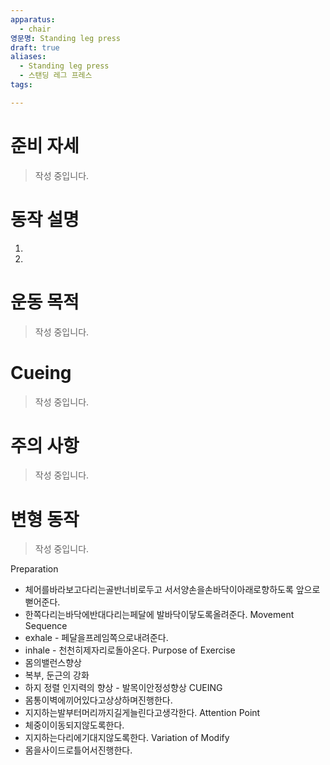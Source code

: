 ```yaml
---
apparatus:
  - chair
영문명: Standing leg press
draft: true
aliases:
  - Standing leg press
  - 스탠딩 레그 프레스
tags:

---
```


# 준비 자세

> 작성 중입니다.

# 동작 설명

1.
2.

# 운동 목적

> 작성 중입니다.

# Cueing

> 작성 중입니다.

# 주의 사항

> 작성 중입니다.

# 변형 동작

> 작성 중입니다.


Preparation

- 체어를바라보고다리는골반너비로두고 서서양손을손바닥이아래로향하도록 앞으로뻗어준다.
- 한쪽다리는바닥에반대다리는페달에 발바닥이닿도록올려준다.
  Movement Sequence
- exhale - 페달을프레임쪽으로내려준다.
- inhale - 천천히제자리로돌아온다.
  Purpose of Exercise
- 몸의밸런스향상
- 복부, 둔근의 강화
- 하지 정렬 인지력의 향상 - 발목이안정성향상 CUEING
- 몸통이벽에끼어있다고상상하며진행한다.
- 지지하는발부터머리까지길게늘린다고생각한다.
  Attention Point
- 체중이이동되지않도록한다.
- 지지하는다리에기대지않도록한다.
  Variation of Modify
- 몸을사이드로틀어서진행한다.